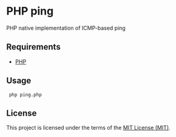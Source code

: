 # PHP ping

PHP native implementation of ICMP-based ping

## Requirements

* [PHP](http://php.net)

## Usage

 ```shell
  php ping.php
  ```

## License

This project is licensed under the terms of the [MIT License (MIT)](LICENSE).
